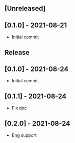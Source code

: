 ## [Unreleased]

## [0.1.0] - 2021-08-21

- Initial commit 

## Release

## [0.1.0] - 2021-08-24
- Initial commit

## [0.1.1] - 2021-08-24
- Fix doc

## [0.2.0] - 2021-08-24
- Eng support